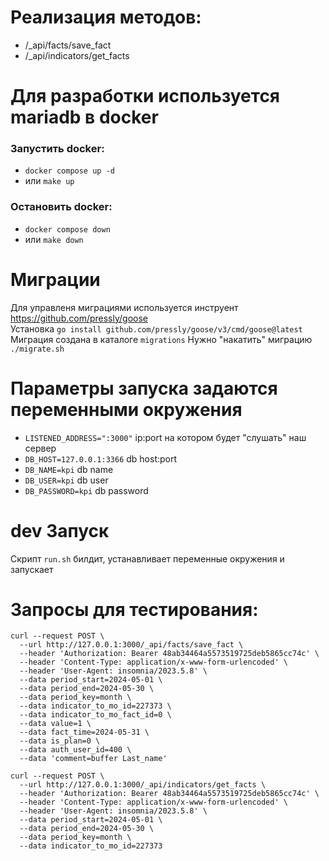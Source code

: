 # Реализация методов:
- /_api/facts/save_fact
- /_api/indicators/get_facts

# Для разработки используется mariadb в docker
### Запустить docker:
- `docker compose up -d`
- или `make up`

### Остановить docker:
- `docker compose down`
- или `make down`

# Миграции
Для управленя миграциями используется инструент https://github.com/pressly/goose  
Установка `go install github.com/pressly/goose/v3/cmd/goose@latest`  
Миграция создана в каталоге `migrations`
Нужно "накатить" миграцию `./migrate.sh`

# Параметры запуска задаются переменными окружения
- `LISTENED_ADDRESS=":3000"` ip:port на котором будет "слушать" наш сервер
- `DB_HOST=127.0.0.1:3366` db host:port
- `DB_NAME=kpi` db name
- `DB_USER=kpi` db user
- `DB_PASSWORD=kpi` db password

# dev Запуск
Скрипт `run.sh` билдит, устанавливает переменные окружения и запускает 

# Запросы для тестирования:
```shell
curl --request POST \
  --url http://127.0.0.1:3000/_api/facts/save_fact \
  --header 'Authorization: Bearer 48ab34464a5573519725deb5865cc74c' \
  --header 'Content-Type: application/x-www-form-urlencoded' \
  --header 'User-Agent: insomnia/2023.5.8' \
  --data period_start=2024-05-01 \
  --data period_end=2024-05-30 \
  --data period_key=month \
  --data indicator_to_mo_id=227373 \
  --data indicator_to_mo_fact_id=0 \
  --data value=1 \
  --data fact_time=2024-05-31 \
  --data is_plan=0 \
  --data auth_user_id=400 \
  --data 'comment=buffer Last_name'
```
```shell
curl --request POST \
  --url http://127.0.0.1:3000/_api/indicators/get_facts \
  --header 'Authorization: Bearer 48ab34464a5573519725deb5865cc74c' \
  --header 'Content-Type: application/x-www-form-urlencoded' \
  --header 'User-Agent: insomnia/2023.5.8' \
  --data period_start=2024-05-01 \
  --data period_end=2024-05-30 \
  --data period_key=month \
  --data indicator_to_mo_id=227373
```
